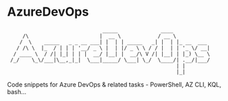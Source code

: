 # AzureDevOps #
```
                               _____              ____            
     /\                       |  __ \            / __ \           
    /  \    _____   _ _ __ ___| |  | | _____   _| |  | |_ __  ___ 
   / /\ \  |_  / | | | '__/ _ \ |  | |/ _ \ \ / / |  | | '_ \/ __|
  / ____ \  / /| |_| | | |  __/ |__| |  __/\ V /| |__| | |_) \__ \
 /_/    \_\/___|\__,_|_|  \___|_____/ \___| \_/  \____/| .__/|___/
                                                       | |        
                                                       |_|        
```

Code snippets for Azure DevOps &amp; related tasks - PowerShell, AZ CLI, KQL, bash...
